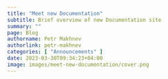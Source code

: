 ```yaml
---
title: "Meet new Documentation"
subtitle: Brief overview of new Documentation site
summary: ""
page: Blog
authorname: Petr Makhnev
authorlink: petr-makhnev
categories: [ "Announcements" ]
date: 2023-03-30T09:34:23+04:00
image: images/meet-new-documentation/cover.png
---
```

